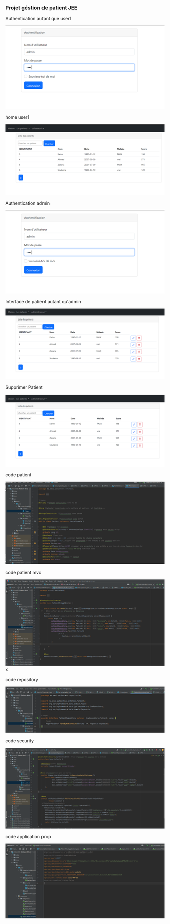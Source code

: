 <h3>Projet géstion de patient JEE </h3>

<p>Authentication autant que user1</p>
<img src="img/user.PNG">

<p>home user1</p>
<img src="img/interface User.PNG">

<p>Authentication admin</p>
<img src="img/C Admin.PNG">

<p>Interface de patient autant qu'admin</p>
<img src="img/interface Admin.PNG">

<p>Supprimer Patient</p>
<img src="img/supprime patient.PNG">

<p>code patient</p>
<img src="img/patient.PNG">

<p>code patient mvc</p>
<img src="img/patient mvc.PNG">
x
<p>code repository</p>
<img src="img/patient repository.PNG">

<p>code security</p>
<img src="img/security.PNG">

<p>code application prop</p>
<img src="img/application prop.PNG">




